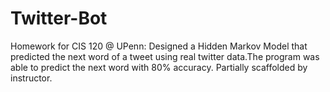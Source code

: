 # Twitter-Bot
Homework for CIS 120 @ UPenn: Designed a Hidden Markov Model that predicted the next word of a tweet using real twitter data.The program was able to predict the next word with 80% accuracy. Partially scaffolded by instructor.

